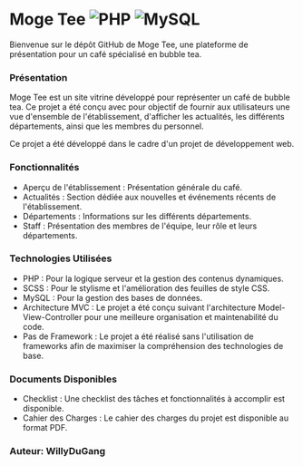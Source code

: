 # Moge Tee ![PHP](https://img.shields.io/badge/php-%23777BB4.svg?style=for-the-badge&logo=php&logoColor=white) ![MySQL](https://img.shields.io/badge/mysql-4479A1.svg?style=for-the-badge&logo=mysql&logoColor=white)
Bienvenue sur le dépôt GitHub de Moge Tee, une plateforme de présentation pour un café spécialisé en bubble tea.
### Présentation
Moge Tee est un site vitrine développé pour représenter un café de bubble tea. Ce projet a été conçu avec pour objectif de fournir aux utilisateurs une vue d'ensemble de l'établissement, d'afficher les actualités, les différents départements, ainsi que les membres du personnel. 

Ce projet a été développé dans le cadre d'un projet de développement web.

### Fonctionnalités
-  Aperçu de l'établissement : Présentation générale du café.
- Actualités : Section dédiée aux nouvelles et événements récents de l'établissement.
- Départements : Informations sur les différents départements.
- Staff : Présentation des membres de l'équipe, leur rôle et leurs départements.
 
### Technologies Utilisées
- PHP : Pour la logique serveur et la gestion des contenus dynamiques.
- SCSS : Pour le stylisme et l'amélioration des feuilles de style CSS.
- MySQL : Pour la gestion des bases de données.
- Architecture MVC : Le projet a été conçu suivant l'architecture Model-View-Controller pour une meilleure organisation et maintenabilité du code.
- Pas de Framework : Le projet a été réalisé sans l'utilisation de frameworks afin de maximiser la compréhension des technologies de base.

### Documents Disponibles
- Checklist : Une checklist des tâches et fonctionnalités à accomplir est disponible.
- Cahier des Charges : Le cahier des charges du projet est disponible au format PDF.

### Auteur: WillyDuGang
